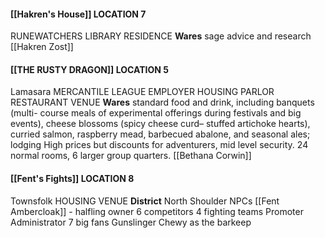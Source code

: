 #### [[Hakren's House]] LOCATION 7 
RUNEWATCHERS LIBRARY RESIDENCE 
**Wares** sage advice and research 
[[Hakren Zost]]

#### [[THE RUSTY DRAGON]] LOCATION 5 
Lamasara MERCANTILE LEAGUE EMPLOYER HOUSING PARLOR RESTAURANT VENUE 
**Wares** standard food and drink, including banquets (multi- course meals of experimental offerings during festivals and big events), cheese blossoms (spicy cheese curd– stuffed artichoke hearts), curried salmon, raspberry mead, barbecued abalone, and seasonal ales; lodging 
High prices but discounts for adventurers, mid level security. 24 normal rooms, 6 larger group quarters. 
[[Bethana Corwin]] 

#### [[Fent's Fights]] LOCATION 8
Townsfolk HOUSING VENUE 
**District** North Shoulder 
NPCs
[[Fent Ambercloak]] - halfling owner 
6 competitors
4 fighting teams
Promoter 
Administrator
7 big fans
Gunslinger Chewy as the barkeep
